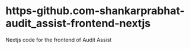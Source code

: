 # https-github.com-shankarprabhat-audit_assist-frontend-nextjs
Nextjs code for the frontend of Audit Assist
